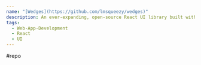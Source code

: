 ```yaml
---
name: "[Wedges](https://github.com/lmsqueezy/wedges)"
description: An ever-expanding, open-source React UI library built with the Wedges Design System, Radix primitives, and Tailwind CSS.
tags:
  - Web-App-Development
  - React
  - UI
---
```

#repo